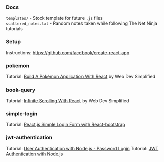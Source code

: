### Docs
```templates/``` - Stock template for future ```.js``` files         
```scattered_notes.txt``` - Random notes taken while following The Net Ninja tutorials

### Setup
Instructions: https://github.com/facebook/create-react-app

### pokemon
Tutorial: [Build A Pokémon Application With React](https://youtu.be/o3ZUc7zH8BE) by Web Dev Simplified      

### book-query
Tutorial: [Infinite Scrolling With React](https://www.youtube.com/watch?v=NZKUirTtxcg) by Web Dev Simplified      

### simple-login
Tutorial: [React.js Simple Login Form with React-bootstrap](https://www.youtube.com/watch?v=9wkyXmO-p2o)

### jwt-authentication
Tutorial: [User Authentication with Node.js - Password Login](https://www.youtube.com/watch?v=Ud5xKCYQTjM)
Tutorial: [JWT Authentication with Node.js](https://www.youtube.com/watch?v=mbsmsi7l3r4)

